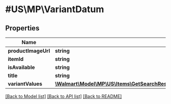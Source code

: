 # #US\MP\VariantDatum

## Properties

Name | Type | Description | Notes
------------ | ------------- | ------------- | -------------
**productImageUrl** | **string** |  | [optional]
**itemId** | **string** |  | [optional]
**isAvailable** | **string** |  | [optional]
**title** | **string** |  | [optional]
**variantValues** | [**\Walmart\Model\MP\US\Items\GetSearchResult200ResponseItemsInnerPropertiesVariantsVariantDataInnerVariantValuesInner[]**](GetSearchResult200ResponseItemsInnerPropertiesVariantsVariantDataInnerVariantValuesInner.md) |  | [optional]


[[Back to Model list]](../) [[Back to API list]](../../Api/US/MP) [[Back to README]](../../README.md)
